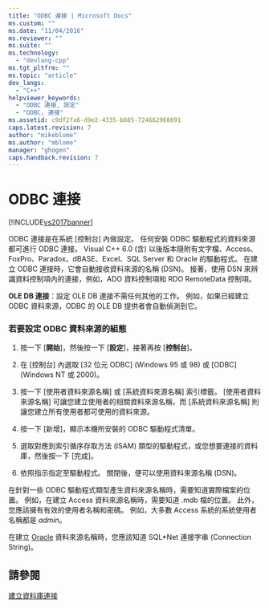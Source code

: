 ```yaml
---
title: "ODBC 連接 | Microsoft Docs"
ms.custom: ""
ms.date: "11/04/2016"
ms.reviewer: ""
ms.suite: ""
ms.technology: 
  - "devlang-cpp"
ms.tgt_pltfrm: ""
ms.topic: "article"
dev_langs: 
  - "C++"
helpviewer_keywords: 
  - "ODBC 連接, 設定"
  - "ODBC, 連接"
ms.assetid: c9df2fa6-d9e2-4335-b885-724662968691
caps.latest.revision: 7
author: "mikeblome"
ms.author: "mblome"
manager: "ghogen"
caps.handback.revision: 7
---
```

# ODBC 連接
[!INCLUDE[vs2017banner](../../assembler/inline/includes/vs2017banner.md)]

ODBC 連接是在系統 \[控制台\] 內做設定。  任何安裝 ODBC 驅動程式的資料來源都可進行 ODBC 連接。  Visual C\+\+ 6.0 \(含\) 以後版本隨附有文字檔、Access、FoxPro、Paradox、dBASE、Excel、SQL Server 和 Oracle 的驅動程式。  在建立 ODBC 連接時，它會自動接收資料來源的名稱 \(DSN\)。  接著，使用 DSN 來辨識資料控制項內的連接，例如，ADO 資料控制項和 RDO RemoteData 控制項。  
  
 **OLE DB 連接**：設定 OLE DB 連接不需任何其他的工作。  例如，如果已經建立 ODBC 資料來源，ODBC 的 OLE DB 提供者會自動偵測到它。  
  
### 若要設定 ODBC 資料來源的組態  
  
1.  按一下 \[**開始**\]，然後按一下 \[**設定**\]，接著再按 \[**控制台**\]。  
  
2.  在 \[控制台\] 內選取 \[32 位元 ODBC\] \(Windows 95 或 98\) 或 \[ODBC\] \(Windows NT 或 2000\)。  
  
3.  按一下 \[使用者資料來源名稱\] 或 \[系統資料來源名稱\] 索引標籤。  \[使用者資料來源名稱\] 可讓您建立使用者的相關資料來源名稱，而 \[系統資料來源名稱\] 則讓您建立所有使用者都可使用的資料來源。  
  
4.  按一下 \[新增\]，顯示本機所安裝的 ODBC 驅動程式清單。  
  
5.  選取對應到索引循序存取方法 \(ISAM\) 類型的驅動程式，或您想要連接的資料庫，然後按一下 \[完成\]。  
  
6.  依照指示指定至驅動程式。  關閉後，便可以使用資料來源名稱 \(DSN\)。  
  
 在針對一些 ODBC 驅動程式類型產生資料來源名稱時，需要知道實際檔案的位置。  例如，在建立 Access 資料來源名稱時，需要知道 .mdb 檔的位置。  此外，您應該擁有有效的使用者名稱和密碼。  例如，大多數 Access 系統的系統使用者名稱都是 *admin*。  
  
 在建立 [Oracle](../../data/ado-rdo/oracle-connections.md) 資料來源名稱時，您應該知道 SQL\*Net 連接字串 \(Connection String\)。  
  
## 請參閱  
 [建立資料庫連接](../../data/ado-rdo/creating-database-connections.md)